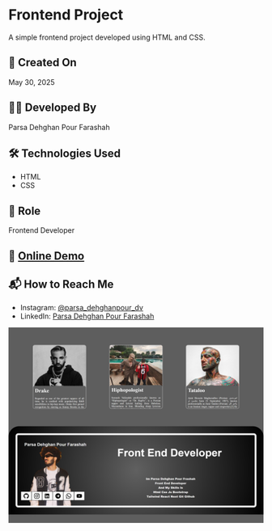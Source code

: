 # Frontend Project

A simple frontend project developed using HTML and CSS.

## 📅 Created On  
May 30, 2025

## 👨‍💻 Developed By  
Parsa Dehghan Pour Farashah

## 🛠️ Technologies Used  
- HTML  
- CSS  

## 🎯 Role  
Frontend Developer

## 🔗 [Online Demo](https://parsa-farshah.github.io/cardHover1/cardHover1/index.html)

## 📬 How to Reach Me  
- Instagram: [@parsa_dehghanpour_dv](https://www.instagram.com/parsa_dehghanpour_dv?igsh=eHkwNWhsa3I4ZWVp)  
- LinkedIn: [Parsa Dehghan Pour Farashah](https://www.linkedin.com/in/parsa-dehghan-pour-farashah-85ab04250?utm_source=share&utm_campaign=share_via&utm_content=profile&utm_medium=android_app)


![Project Screenshot](cardHover.png)
